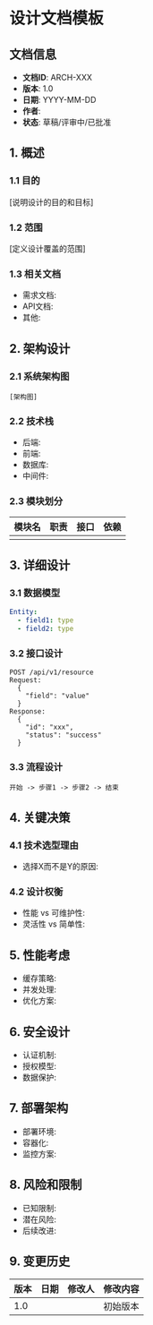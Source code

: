# 设计文档模板

## 文档信息
- **文档ID**: ARCH-XXX
- **版本**: 1.0
- **日期**: YYYY-MM-DD
- **作者**: 
- **状态**: 草稿/评审中/已批准

## 1. 概述

### 1.1 目的
[说明设计的目的和目标]

### 1.2 范围
[定义设计覆盖的范围]

### 1.3 相关文档
- 需求文档: 
- API文档: 
- 其他: 

## 2. 架构设计

### 2.1 系统架构图
```
[架构图]
```

### 2.2 技术栈
- 后端: 
- 前端: 
- 数据库: 
- 中间件: 

### 2.3 模块划分
| 模块名 | 职责 | 接口 | 依赖 |
|--------|------|------|------|
|        |      |      |      |

## 3. 详细设计

### 3.1 数据模型
```yaml
Entity:
  - field1: type
  - field2: type
```

### 3.2 接口设计
```
POST /api/v1/resource
Request:
  {
    "field": "value"
  }
Response:
  {
    "id": "xxx",
    "status": "success"
  }
```

### 3.3 流程设计
```
开始 -> 步骤1 -> 步骤2 -> 结束
```

## 4. 关键决策

### 4.1 技术选型理由
- 选择X而不是Y的原因: 

### 4.2 设计权衡
- 性能 vs 可维护性: 
- 灵活性 vs 简单性: 

## 5. 性能考虑
- 缓存策略: 
- 并发处理: 
- 优化方案: 

## 6. 安全设计
- 认证机制: 
- 授权模型: 
- 数据保护: 

## 7. 部署架构
- 部署环境: 
- 容器化: 
- 监控方案: 

## 8. 风险和限制
- 已知限制: 
- 潜在风险: 
- 后续改进: 

## 9. 变更历史
| 版本 | 日期 | 修改人 | 修改内容 |
|------|------|--------|----------|
| 1.0  |      |        | 初始版本 |